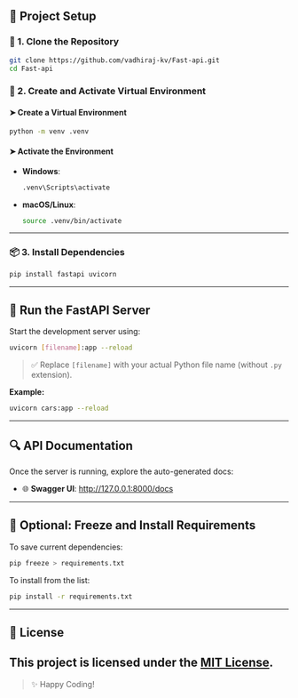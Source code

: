## 📁 Project Setup

### 🔧 1. Clone the Repository

```bash
git clone https://github.com/vadhiraj-kv/Fast-api.git
cd Fast-api
```

### 🐍 2. Create and Activate Virtual Environment

#### ➤ Create a Virtual Environment

```bash
python -m venv .venv
```

#### ➤ Activate the Environment

- **Windows**:
  ```bash
  .venv\Scripts\activate
  ```

- **macOS/Linux**:
  ```bash
  source .venv/bin/activate
  ```

---

### 📦 3. Install Dependencies

```bash
pip install fastapi uvicorn
```

---

## 🚦 Run the FastAPI Server

Start the development server using:

```bash
uvicorn [filename]:app --reload
```

> ✅ Replace `[filename]` with your actual Python file name (without `.py` extension).

**Example:**
```bash
uvicorn cars:app --reload
```

---

## 🔍 API Documentation

Once the server is running, explore the auto-generated docs:

- 🌐 **Swagger UI**: http://127.0.0.1:8000/docs  

---

## 🧪 Optional: Freeze and Install Requirements

To save current dependencies:

```bash
pip freeze > requirements.txt
```
To install from the list:

```bash
pip install -r requirements.txt
```
---
## 📄 License
This project is licensed under the [MIT License](LICENSE).
---
> ✨ Happy Coding!
